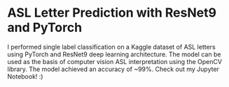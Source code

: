 # ASL Letter Prediction with ResNet9 and PyTorch



I performed single label classification on a Kaggle dataset of ASL letters using PyTorch and ResNet9 deep learning architecture. The model can be used as the basis of computer vision ASL interpretation using the OpenCV library. The model achieved an accuracy of ~99%. Check out my Jupyter Notebook! :)
